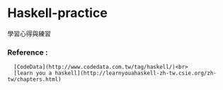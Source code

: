 Haskell-practice
================

學習心得與練習


### Reference :
      [CodeData](http://www.codedata.com.tw/tag/haskell/)<br>
      [learn you a haskell](http://learnyouahaskell-zh-tw.csie.org/zh-tw/chapters.html)
